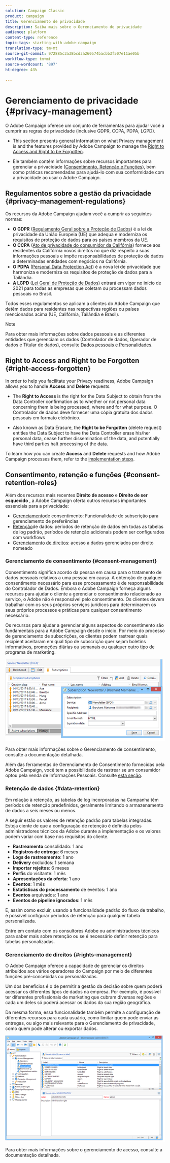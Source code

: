 ```yaml
---
solution: Campaign Classic
product: campaign
title: Gerenciamento de privacidade
description: Saiba mais sobre o Gerenciamento de privacidade
audience: platform
content-type: reference
topic-tags: starting-with-adobe-campaign
translation-type: tm+mt
source-git-commit: 972885c3a38bcd3a260574bacbb3f507e11ae05b
workflow-type: tm+mt
source-wordcount: '897'
ht-degree: 43%

---
```



# Gerenciamento de privacidade {#privacy-management}

O Adobe Campaign oferece um conjunto de ferramentas para ajudar você a cumprir as regras de privacidade (inclusive GDPR, CCPA, PDPA, LGPD).

* This section presents general information on what Privacy management is and the features provided by Adobe Campaign to manage the [Right to Access and Right to be Forgotten](#right-access-forgotten).

* Ele também contém informações sobre recursos importantes para gerenciar a privacidade ([Consentimento, Retenção e Funções](#consent-retention-roles)), bem como práticas recomendadas para ajudá-lo com sua conformidade com a privacidade ao usar o Adobe Campaign.

## Regulamentos sobre a gestão da privacidade {#privacy-management-regulations}

Os recursos da Adobe Campaign ajudam você a cumprir as seguintes normas:

* **O GDPR** ([Regulamento Geral sobre a Proteção de Dados](https://ec.europa.eu/info/law/law-topic/data-protection/reform/what-does-general-data-protection-regulation-gdpr-govern_en)) é a lei de privacidade da União Europeia (UE) que adequa e moderniza os requisitos de proteção de dados para os países membros da UE.
* **O CCPA** ([Ato de privacidade do consumidor da Califórnia](https://leginfo.legislature.ca.gov/faces/codes_displayText.xhtml?lawCode=CIV&amp;division=3.&amp;title=1.81.5.&amp;part=4.&amp;chapter=&amp;article=)) fornece aos residentes da Califórnia novos direitos no que diz respeito a suas informações pessoais e impõe responsabilidades de proteção de dados a determinadas entidades com negócios na Califórnia.
* **O PDPA** ([Personal Data Protection Act](https://secureprivacy.ai/thailand-pdpa-summary-what-businesses-need-to-know/)) é a nova lei de privacidade que harmoniza e moderniza os requisitos de proteção de dados para a Tailândia.
* **A LGPD** ([Lei Geral de Proteção de Dados](https://iapp.org/media/pdf/resource_center/Brazilian_General_Data_Protection_Law.pdf)) entrará em vigor no início de 2021 para todas as empresas que coletam ou processam dados pessoais no Brasil.

Todos esses regulamentos se aplicam a clientes do Adobe Campaign que detêm dados para residentes nas respectivas regiões ou países mencionados acima (UE, Califórnia, Tailândia e Brasil).

<!--Several Privacy capabilities are available in Adobe Campaign, including consent management, data retention settings, and rights management. See [Consent, Retention and Roles](#consent-retention-roles). In addition to this, Adobe Campaign helps facilitate your readiness as Data Controller for certain Privacy requests. See [Right to Access and Right to be Forgotten](#right-access-forgotten).-->

>[!NOTE]
>
>Para obter mais informações sobre dados pessoais e as diferentes entidades que gerenciam os dados (Controlador de dados, Operador de dados e Titular de dados), consulte [Dados pessoais e Personalidades](../../platform/using/privacy-and-recommendations.md#personal-data).

## Right to Access and Right to be Forgotten {#right-access-forgotten}

In order to help you facilitate your Privacy readiness, Adobe Campaign allows you to handle **Access** and **Delete** requests.

* The **Right to Access** is the right for the Data Subject to obtain from the Data Controller confirmation as to whether or not personal data concerning them is being processed, where and for what purpose. O Controlador de dados deve fornecer uma cópia gratuita dos dados pessoais em formato eletrônico.

* Also known as Data Erasure, the **Right to be Forgotten** (delete request) entitles the Data Subject to have the Data Controller erase his/her personal data, cease further dissemination of the data, and potentially have third parties halt processing of the data.

To learn how you can create **Access** and **Delete** requests and how Adobe Campaign processes them, refer to the [implementation steps](../../platform/using/privacy-requests.md).

<!--Tutorials on Privacy management in Campaign Standard are also available [here](https://docs.adobe.com/content/help/en/campaign-standard-learn/tutorials/privacy/privacy-overview.html).
https://experienceleague.corp.adobe.com/docs/campaign-standard-learn/tutorials/privacy/privacy-overview.html?lang=en-->

## Consentimento, retenção e funções {#consent-retention-roles}

Além dos recursos mais recentes **Direito de acesso** e **Direito de ser esquecido** , a Adobe Campaign oferta outros recursos importantes essenciais para a privacidade:

* [Gerenciamento](#consent-management)de consentimento: Funcionalidade de subscrição para gerenciamento de preferências
* [Retenção](#data-retention)de dados: períodos de retenção de dados em todas as tabelas de log padrão, períodos de retenção adicionais podem ser configurados com workflows
* [Gerenciamento de direitos](#rights-management): acesso a dados gerenciados por direito nomeado     

### Gerenciamento de consentimento {#consent-management}

Consentimento significa acordo da pessoa em causa para o tratamento de dados pessoais relativos a uma pessoa em causa. A obtenção de qualquer consentimento necessário para esse processamento é de responsabilidade do Controlador de Dados. Embora o Adobe Campaign forneça alguns recursos para ajudar o cliente a gerenciar o consentimento relacionado ao serviço, o Adobe não é responsável pelo consentimento. Os clientes devem trabalhar com os seus próprios serviços jurídicos para determinarem os seus próprios processos e práticas para qualquer consentimento necessário.

Os recursos para ajudar a gerenciar alguns aspectos do consentimento são fundamentais para a Adobe Campaign desde o início. Por meio do processo de gerenciamento de subscrições, os clientes podem rastrear quais recipient aceitaram em qual tipo de subscrição quer sejam boletins informativos, promoções diárias ou semanais ou qualquer outro tipo de programa de marketing.

![](assets/privacy-consent-management.png)

Para obter mais informações sobre o Gerenciamento de consentimento, consulte a documentação [](../../delivery/using/managing-subscriptions.md)detalhada.

Além das ferramentas de Gerenciamento de Consentimento fornecidas pela Adobe Campaign, você tem a possibilidade de rastrear se um consumidor optou pela venda de Informações Pessoais. Consulte [esta seção](../../platform/using/privacy-requests.md##sale-of-personal-information-ccpa).

### Retenção de dados {#data-retention}

Em relação à retenção, as tabelas de log incorporadas na Campanha têm períodos de retenção predefinidos, geralmente limitando o armazenamento de dados a seis meses ou menos.

A seguir estão os valores de retenção padrão para tabelas integradas. Esteja ciente de que a configuração de retenção é definida pelos administradores técnicos da Adobe durante a implementação e os valores podem variar com base nos requisitos do cliente.

* **Rastreamento** consolidado: 1 ano
* **Registros de entrega**: 6 meses
* **Logs de rastreamento**: 1 ano
* **Delivery** excluídos: 1 semana
* **Importar rejeitos**: 6 meses
* **Perfis** do visitante: 1 mês
* **Apresentações da oferta**: 1 ano
* **Eventos**: 1 mês
* **Estatísticas do processamento** de eventos: 1 ano
* **Eventos** arquivados: 1 ano
* **Eventos de pipeline ignorados**: 1 mês

E, assim como excluir, usando a funcionalidade padrão do fluxo de trabalho, é possível configurar períodos de retenção para qualquer tabela personalizada.

Entre em contato com os consultores Adobe ou administradores técnicos para saber mais sobre retenção ou se é necessário definir retenção para tabelas personalizadas.

### Gerenciamento de direitos {#rights-management}

O Adobe Campaign oferece a capacidade de gerenciar os direitos atribuídos aos vários operadores do Campaign por meio de diferentes funções pré-concebidas ou personalizadas.

Um dos benefícios é o de permitir a gestão da decisão sobre quem poderá acessar os diferentes tipos de dados na empresa. Por exemplo, é possível ter diferentes profissionais de marketing que cubram diversas regiões e cada um deles só poderá acessar os dados da sua região geográfica.

Da mesma forma, essa funcionalidade também permite a configuração de diferentes recursos para cada usuário, como limitar quem pode enviar as entregas, ou algo mais relevante para o Gerenciamento de privacidade, como quem pode alterar ou exportar dados.

![](assets/privacy-user-management.png)

Para obter mais informações sobre o gerenciamento de acesso, consulte a documentação [](../../platform/using/access-management.md)detalhada.